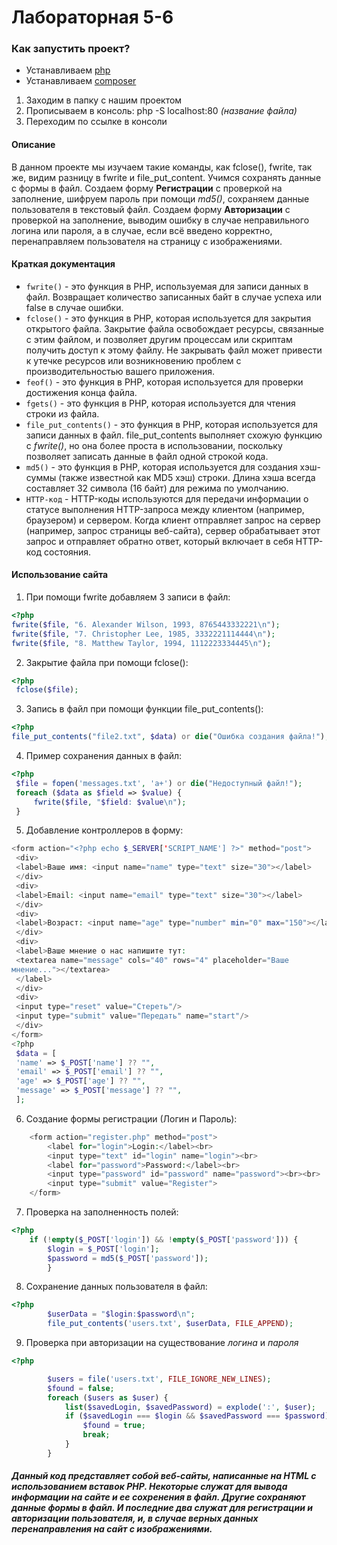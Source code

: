 # Лабораторная 5-6

### Как запустить проект?
* Устанавливаем [php](https://www.php.net/)
* Устанавливаем [сomposer](https://getcomposer.org/)
1. Заходим в папку с нашим проектом 
2. Прописываем в консоль: php -S localhost:80 _(название файла)_
3. Переходим по ссылке в консоли

#### **Описание**
В данном проекте мы изучаем такие команды, как fclose(), fwrite, так же, видим разницу в fwrite и file_put_content. Учимся сохранять данные с формы в файл. Создаем форму **Регистрации** с проверкой на заполнение, шифруем пароль при помощи _md5()_, сохраняем данные пользователя в текстовый файл. Создаем форму **Авторизации** с проверкой на заполнение, выводим ошибку в случае неправильного логина или пароля, а в случае, если всё введено корректно, перенаправляем пользователя на страницу с изображениями.

#### **Краткая документация**
* `fwrite()` - это функция в PHP, используемая для записи данных в файл. Возвращает количество записанных байт в случае успеха или false в случае ошибки.
* `fclose()` - это функция в PHP, которая используется для закрытия открытого файла. Закрытие файла освобождает ресурсы, связанные с этим файлом, и позволяет другим процессам или скриптам получить доступ к этому файлу. Не закрывать файл может привести к утечке ресурсов или возникновению проблем с производительностью вашего приложения.
* `feof()` -  это функция в PHP, которая используется для проверки достижения конца файла.
* `fgets()` - это функция в PHP, которая используется для чтения строки из файла.
* `file_put_contents()` -  это функция в PHP, которая используется для записи данных в файл. file_put_contents выполняет схожую функцию с _fwrite()_, но она более проста в использовании, поскольку позволяет записать данные в файл одной строкой кода.
* `md5()` - это функция в PHP, которая используется для создания хэш-суммы (также известной как MD5 хэш) строки. Длина хэша всегда составляет 32 символа (16 байт) для режима по умолчанию.
* `HTTP-код` - HTTP-коды используются для передачи информации о статусе выполнения HTTP-запроса между клиентом (например, браузером) и сервером. Когда клиент отправляет запрос на сервер (например, запрос страницы веб-сайта), сервер обрабатывает этот запрос и отправляет обратно ответ, который включает в себя HTTP-код состояния.

#### **Использование сайта**
1. При помощи fwrite добавляем 3 записи в файл:
```php
<?php
fwrite($file, "6. Alexander Wilson, 1993, 8765443332221\n");
fwrite($file, "7. Christopher Lee, 1985, 3332221114444\n");
fwrite($file, "8. Matthew Taylor, 1994, 1112223334445\n");
```
2. Закрытие файла при помощи fclose():
```php
<?php
 fclose($file);

```

3. Запись в файл при помощи функции file_put_contents():
```php
<?php
file_put_contents("file2.txt", $data) or die("Ошибка создания файла!");

```

4. Пример сохранения данных в файл:
```php
<?php
 $file = fopen('messages.txt', 'a+') or die("Недоступный файл!");
 foreach ($data as $field => $value) {
     fwrite($file, "$field: $value\n");
 }
```

5. Добавление контроллеров в форму:
```php
<form action="<?php echo $_SERVER['SCRIPT_NAME'] ?>" method="post">
 <div>
 <label>Ваше имя: <input name="name" type="text" size="30"></label>
 </div>
 <div>
 <label>Email: <input name="email" type="text" size="30"></label>
 </div>
 <div>
 <label>Возраст: <input name="age" type="number" min="0" max="150"></label>
 </div>
 <div>
 <label>Ваше мнение о нас напишите тут:
 <textarea name="message" cols="40" rows="4" placeholder="Ваше
мнение..."></textarea>
 </label>
 </div>
 <div>
 <input type="reset" value="Стереть"/>
 <input type="submit" value="Передать" name="start"/>
 </div>
</form>
<?php
 $data = [
 'name' => $_POST['name'] ?? "",
 'email' => $_POST['email'] ?? "",
 'age' => $_POST['age'] ?? "",
 'message' => $_POST['message'] ?? "",
 ];
```

6. Создание формы регистрации (Логин и Пароль):
```php
    <form action="register.php" method="post">
        <label for="login">Login:</label><br>
        <input type="text" id="login" name="login"><br>
        <label for="password">Password:</label><br>
        <input type="password" id="password" name="password"><br><br>
        <input type="submit" value="Register">
    </form>
```

7. Проверка на заполненность полей:
```php
<?php
    if (!empty($_POST['login']) && !empty($_POST['password'])) {
        $login = $_POST['login'];
        $password = md5($_POST['password']); 
        }

```

8. Сохранение данных пользователя в файл:
```php
<?php
        $userData = "$login:$password\n";
        file_put_contents('users.txt', $userData, FILE_APPEND);

```

9. Проверка при авторизации на существование _логина_ и _пароля_
```php
<?php

        $users = file('users.txt', FILE_IGNORE_NEW_LINES);
        $found = false;
        foreach ($users as $user) {
            list($savedLogin, $savedPassword) = explode(':', $user);
            if ($savedLogin === $login && $savedPassword === $password) {
                $found = true;
                break;
            }
        }
```

##### Данный код представляет собой веб-сайты, написанные на HTML с использованием вставок PHP. Некоторые служат для вывода информации на сайте и ее сохренения в файл. Другие сохраняют данные формы в файл. И последние два служат для регистрации и авторизации пользователя, и, в случае верных данных перенаправления на сайт с изображениями.